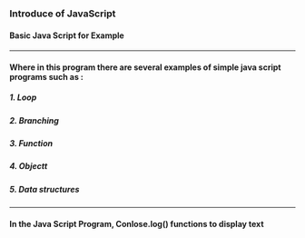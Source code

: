 ### Introduce of JavaScript
#### Basic Java Script for Example
--- 
#### Where in this program there are several examples of simple java script programs such as :
##### 1. Loop
##### 2. Branching
##### 3. Function
##### 4. Objectt
##### 5. Data structures
--- 
#### In the Java Script Program, Conlose.log() functions to display text

